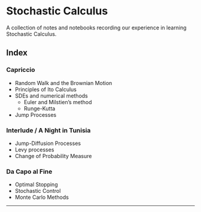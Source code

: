 # Stochastic Calculus

A collection of notes and notebooks recording our experience in learning Stochastic Calculus.

## Index

### Capriccio

- Random Walk and the Brownian Motion
- Principles of Ito Calculus
- SDEs and numerical methods
  - Euler and Milstien’s method
  - Runge-Kutta
- Jump Processes

### Interlude / A Night in Tunisia

- Jump-Diffusion Processes
- Levy processes
- Change of Probability Measure

### Da Capo al Fine

- Optimal Stopping
- Stochastic Control
- Monte Carlo Methods

<hr/>
